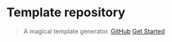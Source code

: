 # Template repository

> A magical template generator.
[GitHub](https://github.com/devs-opensourced/tech-interview-handbook)
[Get Started](README#overview)
